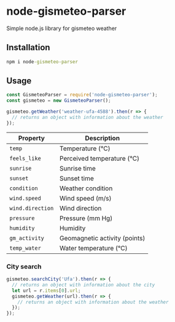 # node-gismeteo-parser
Simple node.js library for gismeteo weather

## Installation
```cmd
npm i node-gismeteo-parser
```

## Usage

```js
const GismeteoParser = require('node-gismeteo-parser');
const gismeteo = new GismeteoParser();

gismeteo.getWeather('weather-ufa-4588').then(r => {
  // returns an object with information about the weather
});
```

Property | Description
--- | --- 
`temp` | Temperature (°C)
`feels_like` | Perceived temperature (°C)
`sunrise` | Sunrise time
`sunset` | Sunset time
`condition` | Weather condition
`wind.speed` | Wind speed (m/s)
`wind.direction` | Wind direction
`pressure` | Pressure (mm Hg) 
`humidity` | Humidity
`gm_activity` | Geomagnetic activity (points)
`temp_water` | Water temperature (°C)

### City search
```js
gismeteo.searchCity('Ufa').then(r => {
  // returns an object with information about the city
  let url = r.items[0].url; 
  gismeteo.getWeather(url).then(r => {
    // returns an object with information about the weather
  });
});
```
